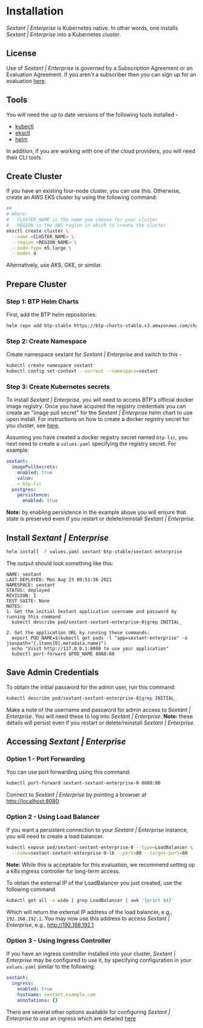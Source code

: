# Installation

_Sextant | Enterprise_ is Kubernetes native. In other words, one installs
_Sextant | Enterprise_ into a Kubernetes cluster.

## License

Use of _Sextant | Enterprise_ is governed by a Subscription Agreement or an
Evaluation Agreement. If you aren't a subscriber then you can sign up for an
evaluation [here](https://www.blockchaintp.com/sextant/evaluation).

## Tools

You will need the up to date versions of the following tools installed -

* [kubectl](https://kubernetes.io/docs/tasks/tools/#kubectl)
* [eksctl](https://eksctl.io/introduction/#installation)
* [helm](https://helm.sh/docs/intro/install/)

In addition, if you are working with one of the cloud providers, you will need
their CLI tools.

## Create Cluster

If you have an existing four-node cluster, you can use this. Otherwise, create
an AWS EKS cluster by using the following command:

```bash
##
# Where:
#   CLUSTER_NAME is the name you choose for your cluster
#   REGION is the AWS region in which to create the cluster
eksctl create cluster \
  --name <CLUSTER_NAME> \
  --region <REGION_NAME> \
  --node-type m5.large \
  --nodes 4
```

Alternatively, use AKS, GKE, or similar.

## Prepare Cluster

### Step 1: BTP Helm Charts

First, add the BTP helm repositories:

```bash
helm repo add btp-stable https://btp-charts-stable.s3.amazonaws.com/charts/
```

### Step 2: Create Namespace

Create namespace sextant for _Sextant | Enterprise_ and switch to this -

```bash
kubectl create namespace sextant
kubectl config set-context --current --namespace=sextant
```

### Step 3: Create Kubernetes secrets

To install _Sextant | Enterprise_, you will need to access BTP's official docker
image registry.  Once you have acquired the registry credentials you can create
an "image pull secret" for the _Sextant | Enterprise_ helm chart to use upon
install.  For instructions on how to create a docker registry secret for you
cluster, see
[here](https://docs.aws.amazon.com/eks/latest/userguide/create-cluster-secrets.html#create-cluster-secrets-imagepullsecret).

Assuming you have created a docker registry secret named `btp-lic`, you next
need to create a `values.yaml` specifying the registry secret.  For example:

```yaml
sextant:
  imagePullSecrets:
    enabled: true
    value:
    - btp-lic
  postgres:
    persistence:
      enabled: true
```

__Note:__ by enabling persistence in the example above you will ensure that
state is preserved even if you restart or delete/reinstall
_Sextant | Enterprise_.

## Install _Sextant | Enterprise_

```bash
helm install -f values.yaml sextant btp-stable/sextant-enterprise
```

The output should look something like this:

```text
NAME: sextant
LAST DEPLOYED: Mon Aug 23 00:51:36 2021
NAMESPACE: sextant
STATUS: deployed
REVISION: 1
TEST SUITE: None
NOTES:
1. Get the initial Sextant application username and password by running this command
  kubectl describe pod/sextant-sextant-enterprise-0|grep INITIAL_

2. Get the application URL by running these commands:
  export POD_NAME=$(kubectl get pods -l "app=sextant-enterprise" -o jsonpath="{.items[0].metadata.name}")
  echo "Visit http://127.0.0.1:8080 to use your application"
  kubectl port-forward $POD_NAME 8080:80
```

## Save Admin Credentials

To obtain the initial password for the admin user, run this command:

```bash
kubectl describe pod/sextant-sextant-enterprise-0|grep INITIAL_
```

Make a note of the username and password for admin access to
_Sextant | Enterprise_. You will need these to log into _Sextant | Enterprise_.
__Note:__ these details will persist even if you restart or delete/reinstall
_Sextant | Enterprise_.

## Accessing _Sextant | Enterprise_

### Option 1 - Port Forwarding

You can use port forwarding using this command:

```bash
kubectl port-forward sextant-sextant-enterprise-0 8080:80
```

Connect to _Sextant | Enterprise_ by pointing a browser at
<http://localhost:8080>

### Option 2 - Using Load Balancer

If you want a persistent connection to your _Sextant | Enterprise_ instance, you
will need to create a load balancer.

```bash
kubectl expose pod/sextant-sextant-enterprise-0 --type=LoadBalancer \
  --name=sextant-sextant-enterprise-0-lb --port=80 --target-port=80
```

__Note:__ While this is acceptable for this evaluation, we recommend setting up
a k8s ingress controller for long-term access.

To obtain the external IP of the LoadBalancer you just created, use the
following command

```bash
kubectl get all -o wide | grep LoadBalancer | awk '{print $4}'
```

Which will return the external IP address of the load balancer, e.g.,
`192.168.192.1`. You may now use this address to access _Sextant | Enterprise_,
e.g., <http://192.168.192.1>

### Option 3 - Using Ingress Controller

If you have an ingress controller installed into your cluster,
_Sextant | Enterprise_ may be configured to use it, by specifying configuration
in your `values.yaml` similar to the following:

```yaml
sextant:
  ingress:
    enabled: true
    hostname: sextant.example.com
    annotations: {}
```

There are several other options available for configuring
_Sextant | Enterprise_ to use an ingress which are detailed [here](README.md)
